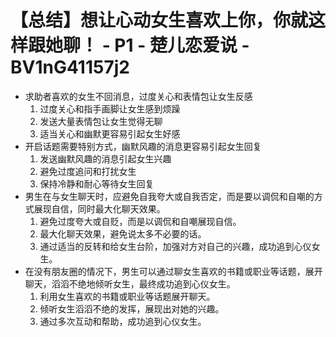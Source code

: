 # 【总结】想让心动女生喜欢上你，你就这样跟她聊！ - P1 - 楚儿恋爱说 - BV1nG41157j2

-   求助者喜欢的女生不回消息，过度关心和表情包让女生反感
    1.  过度关心和指手画脚让女生感到烦躁
    2.  发送大量表情包让女生觉得无聊
    3.  适当关心和幽默更容易引起女生好感
-   开启话题需要特别方式，幽默风趣的消息更容易引起女生回复
    1.  发送幽默风趣的消息引起女生兴趣
    2.  避免过度追问和打扰女生
    3.  保持冷静和耐心等待女生回复
-   男生在与女生聊天时，应避免自我夸大或自我否定，而是要以调侃和自嘲的方式展现自信，同时最大化聊天效果。
    1.  避免过度夸大或自贬，而是以调侃和自嘲展现自信。
    2.  最大化聊天效果，避免说太多不必要的话。
    3.  通过适当的反转和给女生台阶，加强对方对自己的兴趣，成功追到心仪女生。
-   在没有朋友圈的情况下，男生可以通过聊女生喜欢的书籍或职业等话题，展开聊天，滔滔不绝地倾听女生，最终成功追到心仪女生。
    1.  利用女生喜欢的书籍或职业等话题展开聊天。
    2.  倾听女生滔滔不绝的发挥，展现出对她的兴趣。
    3.  通过多次互动和帮助，成功追到心仪女生。